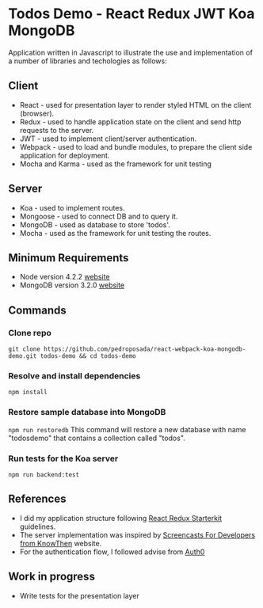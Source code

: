 # Todos Demo - React Redux JWT Koa MongoDB

Application written in Javascript to illustrate the use and implementation of a number of libraries and techologies as follows:

## Client
- React - used for presentation layer to render styled HTML on the client (browser).
- Redux - used to handle application state on the client and send http requests to the server.
- JWT - used to implement client/server authentication.
- Webpack - used to load and bundle modules, to prepare the client side application for deployment.
- Mocha and Karma - used as the framework for unit testing

## Server
- Koa - used to implement routes.
- Mongoose - used to connect DB and to query it.
- MongoDB - used as database to store 'todos'.
- Mocha - used as the framework for unit testing the routes.

## Minimum Requirements
- Node version 4.2.2 [website](https://nodejs.org)
- MongoDB version 3.2.0 [website](https://docs.mongodb.org)

## Commands
### Clone repo
`git clone https://github.com/pedroposada/react-webpack-koa-mongodb-demo.git todos-demo && cd todos-demo`
### Resolve and install dependencies
`npm install`
### Restore sample database into MongoDB
`npm run restoredb`
This command will restore a new database with name "todosdemo" that contains a collection called "todos".
### Run tests for the Koa server
`npm run backend:test`


## References
- I did my application structure following [React Redux Starterkit](https://github.com/davezuko/react-redux-starter-kit) guidelines.
- The server implementation was inspired by [Screencasts For Developers from KnowThen](http://knowthen.com/) website.
- For the authentication flow, I followed advise from [Auth0](https://auth0.com/)


## Work in progress
- Write tests for the presentation layer